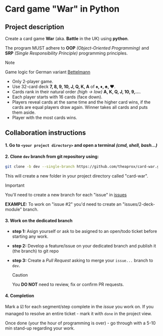 # Card game "War" in Python

## Project description

Create a card game **War** (aka. **Battle** in the UK) using **python**.

The program MUST adhere to **OOP** _(Object-Oriented Programming)_ and **SRP** _(Single Responsibility Principle)_ programming principles.

> [!NOTE]
> Game logic for German variant [Bettelmann](https://en.wikipedia.org/wiki/Bettelmann)
>
> -   Only 2-player game.
> -   Use 32-card deck **7, 8, 9, 10, J, Q, K, A** of **♠️, ♦️, ♣️, ♥️**.
> -   Cards rank in their natural order _(high -> low)_ **A, K, Q, J, 10, 9,...**.
> -   Each player starts with 16 cards (face down).
> -   Players reveal cards at the same time and the higher card wins, if the cards are equal players draw again. Winner takes all cards and puts them aside.
> -   Player with the most cards wins.

## Collaboration instructions

#### 1. Go to `<your project directory>` and open a terminal _(cmd, shell, bash...)_

#### 2. Clone `dev` branch from git repository using:

```bash
git clone -b dev --single-branch https://github.com/theaprox/card-war.git
```

This will create a new folder in your project directory called "card-war".

> [!IMPORTANT]
> You'll need to create a new branch for each "issue" in [issues](https://github.com/theaprox/card-war/issues)
>
> **EXAMPLE:**
> To work on "issue #2" you'd need to create an "issues/2-deck-module" branch.

#### 3. Work on the dedicated branch

-   **step 1:** Asign yourself or ask to be asigned to an open/todo ticket before starting any work.

-   **step 2:** Develop a feature/issue on your dedicated branch and publish it (the branch) to git repo

-   **step 3:** Create a _Pull Request_ asking to merge your `issue...` branch to `dev`.

    > [!CAUTION]
    > You **DO NOT** need to review, fix or confirm PR requests.

#### 4. Completion

Mark a ☑️ for each segment/step complete in the _issue_ you work on. If you managed to resolve an entire ticket - mark it with `done` in the project view.

Once done (your the hour of programming is over) - go through with a 5-10 min stand-up regarding your work.
